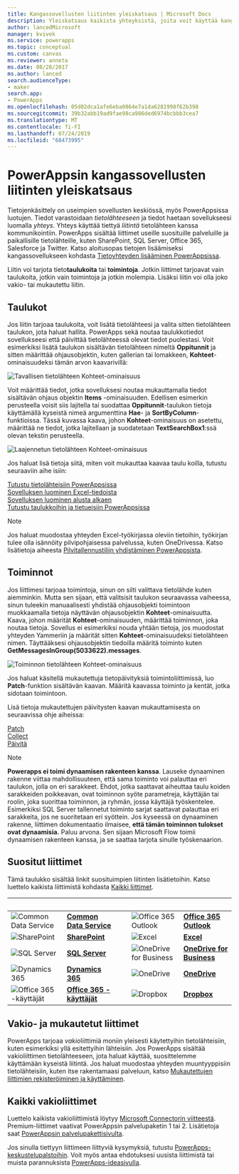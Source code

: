 ```yaml
---
title: Kangassovellusten liitinten yleiskatsaus | Microsoft Docs
description: Yleiskatsaus kaikista yhteyksistä, joita voit käyttää kangassovellusten rakentamiseen
author: lancedMicrosoft
manager: kvivek
ms.service: powerapps
ms.topic: conceptual
ms.custom: canvas
ms.reviewer: anneta
ms.date: 08/28/2017
ms.author: lanced
search.audienceType:
- maker
search.app:
- PowerApps
ms.openlocfilehash: 05d02dca1afe6eba0864e7a1da6281998f62b398
ms.sourcegitcommit: 39b32abb19ad9fae98ca986ded6974bcbbb3cea7
ms.translationtype: MT
ms.contentlocale: fi-FI
ms.lasthandoff: 07/24/2019
ms.locfileid: "68473995"
---
```

# <a name="overview-of-canvas-app-connectors-for-powerapps"></a>PowerAppsin kangassovellusten liitinten yleiskatsaus
Tietojenkäsittely on useimpien sovellusten keskiössä, myös PowerAppsissa luotujen. Tiedot varastoidaan *tietolähteeseen* ja tiedot haetaan sovellukseesi luomalla *yhteys*. Yhteys käyttää tiettyä *liitintä* tietolähteen kanssa kommunikointiin. PowerApps sisältää liittimet useille suosituille palveluille ja paikallisille tietolähteille, kuten SharePoint, SQL Server, Office 365, Salesforce ja Twitter. Katso aloitusopas tietojen lisäämiseksi kangassovellukseen kohdasta [Tietoyhteyden lisääminen PowerAppsissa](add-data-connection.md).

Liitin voi tarjota tieto**taulukoita** tai **toimintoja**. Jotkin liittimet tarjoavat vain taulukoita, jotkin vain toimintoja ja jotkin molempia. Lisäksi liitin voi olla joko vakio- tai mukautettu liitin.

## <a name="tables"></a>Taulukot

Jos liitin tarjoaa taulukoita, voit lisätä tietolähteesi ja valita sitten tietolähteen taulukon, jota haluat hallita. PowerApps sekä noutaa taulukkotiedot sovellukseesi että päivittää tietolähteessä olevat tiedot puolestasi. Voit esimerkiksi lisätä taulukon sisältävän tietolähteen nimeltä **Oppitunnit** ja sitten määrittää ohjausobjektin, kuten gallerian tai lomakkeen, **Kohteet**-ominaisuudeksi tämän arvon kaavarivillä:

 ![Tavallisen tietolähteen Kohteet-ominaisuus](./media/connections-list/ItemPropertyPlain.png)

Voit määrittää tiedot, jotka sovelluksesi noutaa mukauttamalla tiedot sisältävän ohjaus objektin **Items** -ominaisuuden. Edellisen esimerkin perusteella voisit siis lajitella tai suodattaa **Oppitunnit**-taulukon tietoja käyttämällä kyseistä nimeä argumenttina **Hae**- ja **SortByColumn**-funktioissa. Tässä kuvassa kaava, johon **Kohteet**-ominaisuus on asetettu, määrittää ne tiedot, jotka lajitellaan ja suodatetaan **TextSearchBox1**:ssä olevan tekstin perusteella. 

 ![Laajennetun tietolähteen Kohteet-ominaisuus](./media/connections-list/ItemPropertyExpanded.png)

Jos haluat lisä tietoja siitä, miten voit mukauttaa kaavaa taulu koilla, tutustu seuraaviin aihe isiin:

  [Tutustu tietolähteisiin PowerAppsissa](working-with-data-sources.md)<br> 
  [Sovelluksen luominen Excel-tiedoista](get-started-create-from-data.md)<br> 
  [Sovelluksen luominen alusta alkaen](get-started-create-from-blank.md)<br>
  [Tutustu taulukkoihin ja tietueisiin PowerAppsissa](working-with-tables.md)

  > [!NOTE]
  > Jos haluat muodostaa yhteyden Excel-työkirjassa oleviin tietoihin, työkirjan tulee olla isännöity pilvipohjaisessa palvelussa, kuten OneDrivessa. Katso lisätietoja aiheesta [Pilvitallennustiliin yhdistäminen PowerAppsista](connections/cloud-storage-blob-connections.md).

## <a name="actions"></a>Toiminnot

Jos liittimesi tarjoaa toimintoja, sinun on silti valittava tietolähde kuten aiemminkin. Mutta sen sijaan, että valitsisit taulukon seuraavassa vaiheessa, sinun tuleekin manuaalisesti yhdistää ohjausobjekti toimintoon muokkaamalla tietoja näyttävän ohjausobjektin **Kohteet**-ominaisuutta. Kaava, johon määrität **Kohteet**-ominaisuuden, määrittää toiminnon, joka noutaa tietoja. Sovellus ei esimerkiksi nouda yhtään tietoja, jos muodostat yhteyden Yammeriin ja määrität sitten **Kohteet**-ominaisuudeksi tietolähteen nimen. Täyttääksesi ohjausobjektin tiedoilla määritä toiminto kuten **GetMessagesInGroup(5033622).messages**.

![Toiminnon tietolähteen Kohteet-ominaisuus](./media/connections-list/ItemPropertyAction.png)

Jos haluat käsitellä mukautettuja tietopäivityksiä toimintoliittimissä, luo **Patch**-funktion sisältävän kaavan. Määritä kaavassa toiminto ja kentät, jotka sidotaan toimintoon.  

Lisä tietoja mukautettujen päivitysten kaavan mukauttamisesta on seuraavissa ohje aiheissa:

[Patch](functions/function-patch.md)<br>[Collect](functions/function-clear-collect-clearcollect.md)<br>[Päivitä](functions/function-update-updateif.md)

> [!NOTE]
>  **Powerapps ei toimi dynaamisen rakenteen kanssa**. Lauseke dynaaminen rakenne viittaa mahdollisuuteen, että sama toiminto voi palauttaa eri taulukon, jolla on eri sarakkeet. Ehdot, jotka saattavat aiheuttaa taulu koiden sarakkeiden poikkeavan, ovat toiminnon syöte parametreja, käyttäjän tai roolin, joka suorittaa toiminnon, ja ryhmän, jossa käyttäjä työskentelee. Esimerkiksi SQL Server tallennetut toiminto sarjat saattavat palauttaa eri sarakkeita, jos ne suoritetaan eri syöttein. Jos kyseessä on dynaaminen rakenne, liittimen dokumentaatio ilmaisee, **että tämän toiminnon tulokset ovat dynaamisia.** Paluu arvona. Sen sijaan Microsoft Flow toimii dynaamisen rakenteen kanssa, ja se saattaa tarjota sinulle työskenaarion.

## <a name="popular-connectors"></a>Suositut liittimet

Tämä taulukko sisältää linkit suosituimpien liitinten lisätietoihin. Katso luettelo kaikista liittimistä kohdasta [Kaikki liittimet](https://docs.microsoft.com/connectors/).

| &nbsp; | &nbsp; | &nbsp; | &nbsp; | &nbsp; |
| --- | --- | --- | --- | --- |
| ![Common Data Service](./media/connections-list/cdm.png) |[**Common Data Service**](../common-data-service/data-platform-intro.md) |&nbsp; |![Office 365 Outlook](./media/connections-list/office365.png) |[**Office 365 Outlook**](connections/connection-office365-outlook.md) |
| ![SharePoint](./media/connections-list/sharepoint.png) |[**SharePoint**](connections/connection-sharepoint-online.md) |&nbsp; |![Excel](./media/connections-list/excel.png) |[**Excel**](connections/connection-excel.md) |
| ![SQL Server](./media/connections-list/sql.png) |[**SQL Server**](connections/connection-azure-sqldatabase.md) |&nbsp; |![OneDrive for Business](./media/connections-list/onedrive.png) |[**OneDrive for Business**](connections/cloud-storage-blob-connections.md) |
| ![Dynamics 365](./media/connections-list/dynamics-365.png) |[**Dynamics 365**](connections/connection-dynamics-crmonline.md) |&nbsp; |![OneDrive](./media/connections-list/onedrive.png) |[**OneDrive**](connections/cloud-storage-blob-connections.md) |
| ![Office 365 -käyttäjät](./media/connections-list/office365.png) |[**Office 365 -käyttäjät**](connections/connection-office365-users.md) |&nbsp; |![Dropbox](./media/connections-list/dropbox.png) |[**Dropbox**](connections/cloud-storage-blob-connections.md) |

## <a name="standard-and-custom-connectors"></a>Vakio- ja mukautetut liittimet
PowerApps tarjoaa *vakio*liittimiä moniin yleisesti käytettyihin tietolähteisiin, kuten esimerkiksi yllä esitettyihin lähteisiin. Jos PowerApps sisältää vakioliittimen tietolähteeseen, jota haluat käyttää, suosittelemme käyttämään kyseistä liitintä. Jos haluat muodostaa yhteyden muuntyyppisiin tietolähteisiin, kuten itse rakentamaasi palveluun, katso [Mukautettujen liittimien rekisteröiminen ja käyttäminen](../canvas-apps/register-custom-api.md).

## <a name="all-standard-connectors"></a>Kaikki vakioliittimet
Luettelo kaikista vakioliittimistä löytyy [Microsoft Connectorin viitteestä](https://docs.microsoft.com/connectors/). Premium-liittimet vaativat PowerAppsin palvelupaketin 1 tai 2. Lisätietoja saat [PowerAppsin palvelupakettisivulta](https://powerapps.microsoft.com/pricing/).

Jos sinulla tiettyyn liittimeen liittyviä kysymyksiä, tutustu [PowerApps-keskustelupalstoihin](https://powerusers.microsoft.com/t5/PowerApps-Community/ct-p/PowerApps1). Voit myös antaa ehdotuksesi uusista liittimistä tai muista parannuksista [PowerApps-ideasivulla](https://powerusers.microsoft.com/t5/PowerApps-Ideas/idb-p/PowerAppsIdeas).
